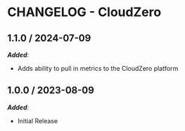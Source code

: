 # CHANGELOG - CloudZero

## 1.1.0 / 2024-07-09

***Added***:

* Adds ability to pull in metrics to the CloudZero platform

## 1.0.0 / 2023-08-09

***Added***:

* Initial Release
